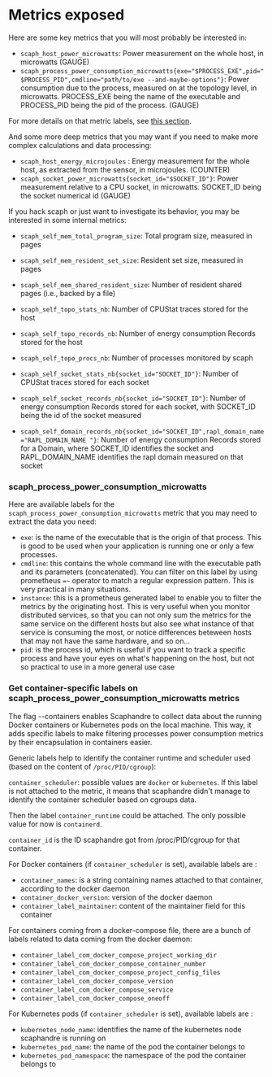 # Metrics exposed

Here are some key metrics that you will most probably be interested in:

- `scaph_host_power_microwatts`: Power measurement on the whole host, in microwatts (GAUGE)
- `scaph_process_power_consumption_microwatts{exe="$PROCESS_EXE",pid="$PROCESS_PID",cmdline="path/to/exe --and-maybe-options"}`: Power consumption due to the process, measured on at the topology level, in microwatts. PROCESS_EXE being the name of the executable and PROCESS_PID being the pid of the process. (GAUGE)

For more details on that metric labels, see [this section](#scaph_process_power_consumption_microwatts).

And some more deep metrics that you may want if you need to make more complex calculations and data processing:

- `scaph_host_energy_microjoules` : Energy measurement for the whole host, as extracted from the sensor, in microjoules. (COUNTER)
- `scaph_socket_power_microwatts{socket_id="$SOCKET_ID"}`: Power measurement relative to a CPU socket, in microwatts. SOCKET_ID being the socket numerical id (GAUGE)

If you hack scaph or just want to investigate its behavior, you may be interested in some internal metrics:

- `scaph_self_mem_total_program_size`: Total program size, measured in pages

- `scaph_self_mem_resident_set_size`: Resident set size, measured in pages

- `scaph_self_mem_shared_resident_size`: Number of resident shared pages (i.e., backed by a file)

- `scaph_self_topo_stats_nb`: Number of CPUStat traces stored for the host

- `scaph_self_topo_records_nb`: Number of energy consumption Records stored for the host

- `scaph_self_topo_procs_nb`: Number of processes monitored by scaph

- `scaph_self_socket_stats_nb{socket_id="SOCKET_ID"}`: Number of CPUStat traces stored for each socket

- `scaph_self_socket_records_nb{socket_id="SOCKET_ID"}`: Number of energy consumption Records stored for each socket, with SOCKET_ID being the id of the socket measured

- `scaph_self_domain_records_nb{socket_id="SOCKET_ID",rapl_domain_name="RAPL_DOMAIN_NAME
"}`: Number of energy consumption Records stored for a Domain, where SOCKET_ID identifies the socket and RAPL_DOMAIN_NAME identifies the rapl domain measured on that socket

### scaph_process_power_consumption_microwatts

Here are available labels for the `scaph_process_power_consumption_microwatts` metric that you may need to extract the data you need:

- `exe`: is the name of the executable that is the origin of that process. This is good to be used when your application is running one or only a few processes.
- `cmdline`: this contains the whole command line with the executable path and its parameters (concatenated). You can filter on this label by using prometheus `=~` operator to match a regular expression pattern. This is very practical in many situations.
- `instance`: this is a prometheus generated label to enable you to filter the metrics by the originating host. This is very useful when you monitor distributed services, so that you can not only sum the metrics for the same service on the different hosts but also see what instance of that service is consuming the most, or notice differences beteween hosts that may not have the same hardware, and so on...
- `pid`: is the process id, which is useful if you want to track a specific process and have your eyes on what's happening on the host, but not so practical to use in a more general use case

### Get container-specific labels on scaph_process_power_consumption_microwatts metrics

The flag --containers enables Scaphandre to collect data about the running Docker containers or Kubernetes pods on the local machine. This way, it adds specific labels to make filtering processes power consumption metrics by their encapsulation in containers easier.

Generic labels help to identify the container runtime and scheduler used (based on the content of `/proc/PID/cgroup`):

`container_scheduler`: possible values are `docker` or `kubernetes`. If this label is not attached to the metric, it means that scaphandre didn't manage to identify the container scheduler based on cgroups data.

Then the label `container_runtime` could be attached. The only possible value for now is `containerd`.

`container_id` is the ID scaphandre got from /proc/PID/cgroup for that container.

For Docker containers (if `container_scheduler` is set), available labels are :

- `container_names`: is a string containing names attached to that container, according to the docker daemon
- `container_docker_version`: version of the docker daemon
- `container_label_maintainer`: content of the maintainer field for this container

For containers coming from a docker-compose file, there are a bunch of labels related to data coming from the docker daemon:

- `container_label_com_docker_compose_project_working_dir`
- `container_label_com_docker_compose_container_number`
- `container_label_com_docker_compose_project_config_files`
- `container_label_com_docker_compose_version`
- `container_label_com_docker_compose_service`
- `container_label_com_docker_compose_oneoff`

For Kubernetes pods (if `container_scheduler` is set), available labels are :

- `kubernetes_node_name`: identifies the name of the kubernetes node scaphandre is running on
- `kubernetes_pod_name`: the name of the pod the container belongs to
- `kubernetes_pod_namespace`: the namespace of the pod the container belongs to